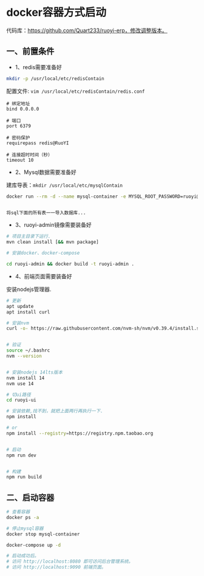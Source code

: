 # docker容器方式启动


代码库：https://github.com/Quart233/ruoyi-erp，修改调整版本。


## 一、前置条件

- 1、redis需要准备好

```bash
mkdir -p /usr/local/etc/redisContain
```
配置文件: `vim /usr/local/etc/redisContain/redis.conf`

```config
# 绑定地址
bind 0.0.0.0

# 端口
port 6379

# 密码保护
requirepass redis@RuoYI

# 连接超时时间（秒）
timeout 10
```

- 2、Mysql数据需要准备好

建库导表：`mkdir /usr/local/etc/mysqlContain`

```bash
docker run --rm -d --name mysql-container -e MYSQL_ROOT_PASSWORD=ruoyi@TenHK -p 3306:3306 -v /usr/local/etc/mysqlContain:/var/lib/mysql mysql:8.0.12


将sql下面的所有表一一导入数据库...
```
- 3、ruoyi-admin镜像需要装备好

```bash 
# 项目主目录下运行.
mvn clean install [&& mvn package]

# 安装docker、docker-compose

cd ruoyi-admin && docker build -t ruoyi-admin .
```

- 4、前端页面需要装备好

安装nodejs管理器.

```bash
# 更新
apt update
apt install curl

# 安装nvm
curl -o- https://raw.githubusercontent.com/nvm-sh/nvm/v0.39.4/install.sh | bash


# 验证
source ~/.bashrc
nvm --version


# 安装nodejs 14lts版本
nvm install 14
nvm use 14

# 切ui路径
cd ruoyi-ui

# 安装依赖,找不到，就把上面两行再执行一下.
npm install

# or
npm install --registry=https://registry.npm.taobao.org


# 启动  
npm run dev 


# 构建
npm run build
```

## 二、启动容器

```bash
# 查看容器
docker ps -a

# 停止mysql容器
docker stop mysql-container

docker-compose up -d

# 启动成功后。
# 访问 http://localhost:8080 即可访问后台管理系统。
# 访问 http://localhost:9090 前端页面。
```
